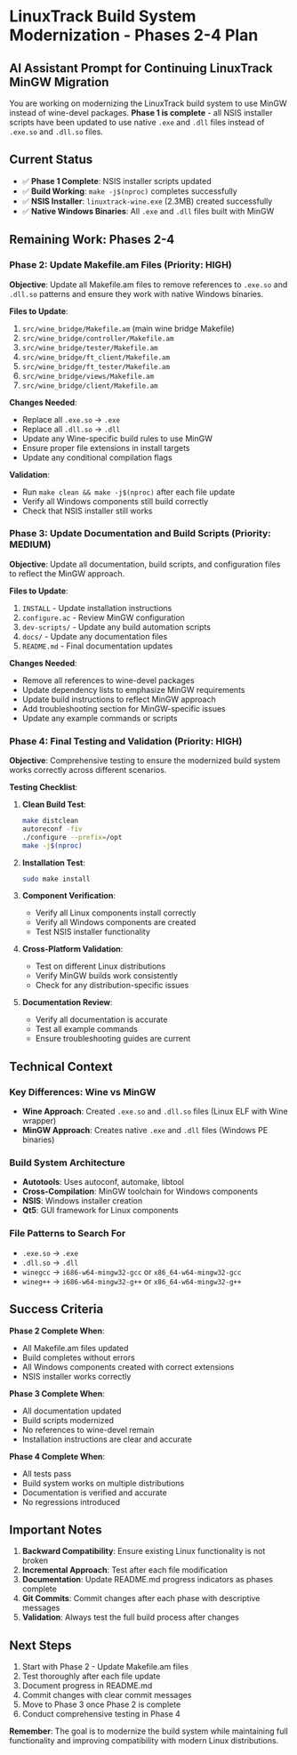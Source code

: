 # LinuxTrack Build System Modernization - Phases 2-4 Plan

## **AI Assistant Prompt for Continuing LinuxTrack MinGW Migration**

You are working on modernizing the LinuxTrack build system to use MinGW instead of wine-devel packages. **Phase 1 is complete** - all NSIS installer scripts have been updated to use native `.exe` and `.dll` files instead of `.exe.so` and `.dll.so` files.

## **Current Status**
- ✅ **Phase 1 Complete**: NSIS installer scripts updated
- ✅ **Build Working**: `make -j$(nproc)` completes successfully
- ✅ **NSIS Installer**: `linuxtrack-wine.exe` (2.3MB) created successfully
- ✅ **Native Windows Binaries**: All `.exe` and `.dll` files built with MinGW

## **Remaining Work: Phases 2-4**

### **Phase 2: Update Makefile.am Files (Priority: HIGH)**

**Objective**: Update all Makefile.am files to remove references to `.exe.so` and `.dll.so` patterns and ensure they work with native Windows binaries.

**Files to Update**:
1. `src/wine_bridge/Makefile.am` (main wine bridge Makefile)
2. `src/wine_bridge/controller/Makefile.am`
3. `src/wine_bridge/tester/Makefile.am`
4. `src/wine_bridge/ft_client/Makefile.am`
5. `src/wine_bridge/ft_tester/Makefile.am`
6. `src/wine_bridge/views/Makefile.am`
7. `src/wine_bridge/client/Makefile.am`

**Changes Needed**:
- Replace all `.exe.so` → `.exe`
- Replace all `.dll.so` → `.dll`
- Update any Wine-specific build rules to use MinGW
- Ensure proper file extensions in install targets
- Update any conditional compilation flags

**Validation**:
- Run `make clean && make -j$(nproc)` after each file update
- Verify all Windows components still build correctly
- Check that NSIS installer still works

### **Phase 3: Update Documentation and Build Scripts (Priority: MEDIUM)**

**Objective**: Update all documentation, build scripts, and configuration files to reflect the MinGW approach.

**Files to Update**:
1. `INSTALL` - Update installation instructions
2. `configure.ac` - Review MinGW configuration
3. `dev-scripts/` - Update any build automation scripts
4. `docs/` - Update any documentation files
5. `README.md` - Final documentation updates

**Changes Needed**:
- Remove all references to wine-devel packages
- Update dependency lists to emphasize MinGW requirements
- Update build instructions to reflect MinGW approach
- Add troubleshooting section for MinGW-specific issues
- Update any example commands or scripts

### **Phase 4: Final Testing and Validation (Priority: HIGH)**

**Objective**: Comprehensive testing to ensure the modernized build system works correctly across different scenarios.

**Testing Checklist**:
1. **Clean Build Test**:
   ```bash
   make distclean
   autoreconf -fiv
   ./configure --prefix=/opt
   make -j$(nproc)
   ```

2. **Installation Test**:
   ```bash
   sudo make install
   ```

3. **Component Verification**:
   - Verify all Linux components install correctly
   - Verify all Windows components are created
   - Test NSIS installer functionality

4. **Cross-Platform Validation**:
   - Test on different Linux distributions
   - Verify MinGW builds work consistently
   - Check for any distribution-specific issues

5. **Documentation Review**:
   - Verify all documentation is accurate
   - Test all example commands
   - Ensure troubleshooting guides are current

## **Technical Context**

### **Key Differences: Wine vs MinGW**
- **Wine Approach**: Created `.exe.so` and `.dll.so` files (Linux ELF with Wine wrapper)
- **MinGW Approach**: Creates native `.exe` and `.dll` files (Windows PE binaries)

### **Build System Architecture**
- **Autotools**: Uses autoconf, automake, libtool
- **Cross-Compilation**: MinGW toolchain for Windows components
- **NSIS**: Windows installer creation
- **Qt5**: GUI framework for Linux components

### **File Patterns to Search For**
- `.exe.so` → `.exe`
- `.dll.so` → `.dll`
- `winegcc` → `i686-w64-mingw32-gcc` or `x86_64-w64-mingw32-gcc`
- `wineg++` → `i686-w64-mingw32-g++` or `x86_64-w64-mingw32-g++`

## **Success Criteria**

**Phase 2 Complete When**:
- All Makefile.am files updated
- Build completes without errors
- All Windows components created with correct extensions
- NSIS installer works correctly

**Phase 3 Complete When**:
- All documentation updated
- Build scripts modernized
- No references to wine-devel remain
- Installation instructions are clear and accurate

**Phase 4 Complete When**:
- All tests pass
- Build system works on multiple distributions
- Documentation is verified and accurate
- No regressions introduced

## **Important Notes**

1. **Backward Compatibility**: Ensure existing Linux functionality is not broken
2. **Incremental Approach**: Test after each file modification
3. **Documentation**: Update README.md progress indicators as phases complete
4. **Git Commits**: Commit changes after each phase with descriptive messages
5. **Validation**: Always test the full build process after changes

## **Next Steps**

1. Start with Phase 2 - Update Makefile.am files
2. Test thoroughly after each file update
3. Document progress in README.md
4. Commit changes with clear commit messages
5. Move to Phase 3 once Phase 2 is complete
6. Conduct comprehensive testing in Phase 4

**Remember**: The goal is to modernize the build system while maintaining full functionality and improving compatibility with modern Linux distributions. 